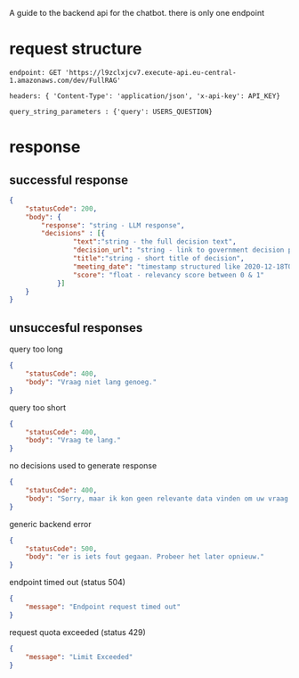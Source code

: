 A guide to the backend api for the chatbot. there is only one endpoint

# request structure

```
endpoint: GET 'https://l9zclxjcv7.execute-api.eu-central-1.amazonaws.com/dev/FullRAG'

headers: { 'Content-Type': 'application/json', 'x-api-key': API_KEY}

query_string_parameters : {'query': USERS_QUESTION}

```

# response
## successful response
```json
{
    "statusCode": 200,
    "body": {
        "response": "string - LLM response",
        "decisions" : [{
                "text":"string - the full decision text",
                "decision_url": "string - link to government decision page",
                "title":"string - short title of decision",
                "meeting_date": "timestamp structured like 2020-12-18T09:00:00Z",
                "score": "float - relevancy score between 0 & 1"
            }]
    }
}
```

## unsuccesful responses

query too long
```json
{
    "statusCode": 400,
    "body": "Vraag niet lang genoeg."
}
```
query too short
```json
{
    "statusCode": 400, 
    "body": "Vraag te lang."
}
```
no decisions used to generate response
```json
{
    "statusCode": 400,
    "body": "Sorry, maar ik kon geen relevante data vinden om uw vraag te kunnen beantwoorden. Mijn excuses."
}
```
generic backend error
```json
{
    "statusCode": 500,
    "body": "er is iets fout gegaan. Probeer het later opnieuw."
}
```

endpoint timed out (status 504)
```json
{
    "message": "Endpoint request timed out"
}
```
request quota exceeded (status 429)
```json
{
    "message": "Limit Exceeded"
}
```
